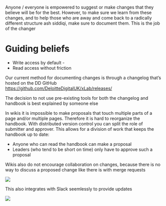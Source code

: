 Anyone / everyone is empowered to suggest or make changes that they believe will be for the best. However, to make sure we learn from these changes, and to help those who are away and come back to a radically different structure ash siddiqi, make sure to document them. This is the job of the changer

# Guiding beliefs
* Write access by default -
* Read access without friction

Our current method for documenting changes is through a changelog that’s hosted on the DD GitHub https://github.com/DeloitteDigitalUK/xLab/releases/

The decision to not use pre-existing tools for both the changelog and handbook is best explained by someone else

In wikis it is impossible to make proposals that touch multiple parts of a page and/or multiple pages. Therefore it is hard to reorganize the handbook. With distributed version control you can split the role of submitter and approver. This allows for a division of work that keeps the handbook up to date:

* Anyone who can read the handbook can make a proposal
* Leaders (who tend to be short on time) only have to approve such a proposal

Wikis also do not encourage collaboration on changes, because there is no way to discuss a proposed change like there is with merge requests

![](https://coda.io/contentProxy/JDDWc9KFCx/blobs/bl-tlKswklqRq/2efc40a21a1a0b0f7fed1e518b31d934f3ea259457f1dfbcb4f39b273f68857b1148091dd02c8f07fe2afc90e605b0aa99018c50b6383b61a38af0052113ec29f7ffc0266670ca8d452568f2ecf952ce0651cd5362f6e03fa545173583213ffa5343e976)

This also integrates with Slack seemlessly to provide updates

![](https://coda.io/contentProxy/JDDWc9KFCx/blobs/bl-tlKswklqRq/2efc40a21a1a0b0f7fed1e518b31d934f3ea259457f1dfbcb4f39b273f68857b1148091dd02c8f07fe2afc90e605b0aa99018c50b6383b61a38af0052113ec29f7ffc0266670ca8d452568f2ecf952ce0651cd5362f6e03fa545173583213ffa5343e976)